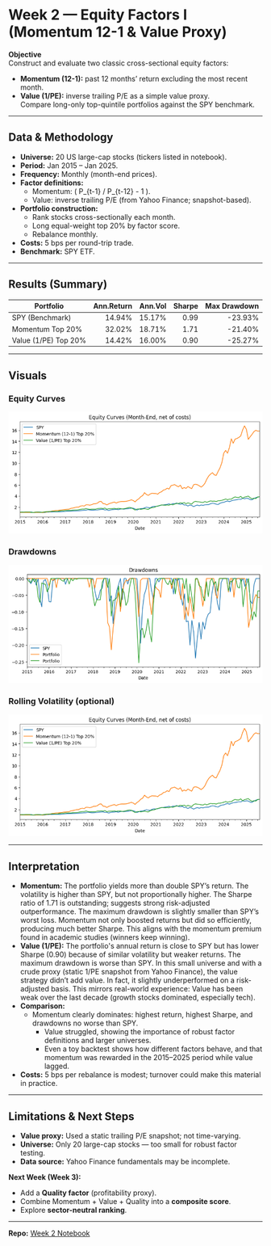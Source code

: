# Week 2 — Equity Factors I (Momentum 12-1 & Value Proxy)

**Objective**  
Construct and evaluate two classic cross-sectional equity factors:  
- **Momentum (12-1):** past 12 months’ return excluding the most recent month.  
- **Value (1/PE):** inverse trailing P/E as a simple value proxy.  
Compare long-only top-quintile portfolios against the SPY benchmark.

---

## Data & Methodology
- **Universe:** 20 US large-cap stocks (tickers listed in notebook).  
- **Period:** Jan 2015 – Jan 2025.  
- **Frequency:** Monthly (month-end prices).  
- **Factor definitions:**  
  - Momentum: \( P_{t-1} / P_{t-12} - 1 \).  
  - Value: inverse trailing P/E (from Yahoo Finance; snapshot-based).  
- **Portfolio construction:**  
  - Rank stocks cross-sectionally each month.  
  - Long equal-weight top 20% by factor score.  
  - Rebalance monthly.  
- **Costs:** 5 bps per round-trip trade.  
- **Benchmark:** SPY ETF.

---

## Results (Summary)

| Portfolio            | Ann.Return | Ann.Vol | Sharpe | Max Drawdown |
|----------------------|-----------:|--------:|-------:|-------------:|
| SPY (Benchmark)      |    14.94%  |  15.17% |   0.99 |      -23.93% |
| Momentum Top 20%     |    32.02%  |  18.71% |   1.71 |      -21.40% |
| Value (1/PE) Top 20% |    14.42%  |  16.00% |   0.90 |      -25.27% |


---

## Visuals

### Equity Curves
![Equity Curves](img/week02_equity.png)

### Drawdowns
![Drawdowns](img/week02_drawdowns.png)

### Rolling Volatility (optional)
![Rolling Volatility](img/week02_vol.png)

---

## Interpretation
- **Momentum:** The portfolio yields more than double SPY’s return. The volatility is higher than SPY, but not proportionally higher. The Sharpe ratio of 1.71 is outstanding; suggests strong risk-adjusted outperformance. The maximum drawdown is slightly smaller than SPY’s worst loss. Momentum not only boosted returns but did so efficiently, producing much better Sharpe. This aligns with the momentum premium found in academic studies (winners keep winning).
- **Value (1/PE):** The portfolio's annual return is close to SPY but has lower Sharpe (0.90) because of similar volatility but weaker returns. The maximum drawdown is worse than SPY. In this small universe and with a crude proxy (static 1/PE snapshot from Yahoo Finance), the value strategy didn’t add value. In fact, it slightly underperformed on a risk-adjusted basis. This mirrors real-world experience: Value has been weak over the last decade (growth stocks dominated, especially tech).
- **Comparison:** 	
  - Momentum clearly dominates: highest return, highest Sharpe, and drawdowns no worse than SPY.
	- Value struggled, showing the importance of robust factor definitions and larger universes.
	- Even a toy backtest shows how different factors behave, and that momentum was rewarded in the 2015–2025 period while value lagged.
- **Costs:** 5 bps per rebalance is modest; turnover could make this material in practice.

---

## Limitations & Next Steps
- **Value proxy:** Used a static trailing P/E snapshot; not time-varying.  
- **Universe:** Only 20 large-cap stocks — too small for robust factor testing.  
- **Data source:** Yahoo Finance fundamentals may be incomplete.  

**Next Week (Week 3):**  
- Add a **Quality factor** (profitability proxy).  
- Combine Momentum + Value + Quality into a **composite score**.  
- Explore **sector-neutral ranking**.

---

**Repo:** [Week 2 Notebook](../notebooks/02_equity_factors_mom_value.ipynb)